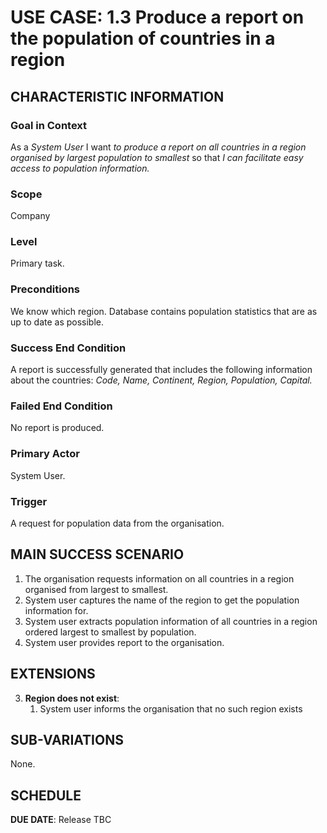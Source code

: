 # USE CASE: 1.3 Produce a report on the population of countries in a region

## CHARACTERISTIC INFORMATION

### Goal in Context

As a *System User* I want *to produce a report on all countries in a region organised by largest population to smallest* so that *I can facilitate easy access to population information.*

### Scope

Company

### Level

Primary task.

### Preconditions

We know which region.  Database contains population statistics that are as up to date as possible.

### Success End Condition

A report is successfully generated that includes the following information about the countries:
*Code,*
*Name,*
*Continent,*
*Region,*
*Population,*
*Capital.*

### Failed End Condition

No report is produced.

### Primary Actor

System User.

### Trigger

A request for population data from the organisation.

## MAIN SUCCESS SCENARIO

1. The organisation requests information on all countries in a region organised from largest to smallest.   
2. System user captures the name of the region to get the population information for.
3. System user extracts population information of all countries in a region ordered largest to smallest by population.
4. System user provides report to the organisation.

## EXTENSIONS

3. **Region does not exist**:
    1. System user informs the organisation that no such region exists

## SUB-VARIATIONS

None. 

## SCHEDULE

**DUE DATE**: Release TBC